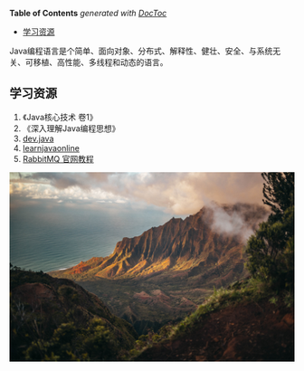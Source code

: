 <!-- START doctoc generated TOC please keep comment here to allow auto update -->
<!-- DON'T EDIT THIS SECTION, INSTEAD RE-RUN doctoc TO UPDATE -->
**Table of Contents**  *generated with [DocToc](https://github.com/thlorenz/doctoc)*

- [学习资源](#%E5%AD%A6%E4%B9%A0%E8%B5%84%E6%BA%90)

<!-- END doctoc generated TOC please keep comment here to allow auto update -->

Java编程语言是个简单、面向对象、分布式、解释性、健壮、安全、与系统无关、可移植、高性能、多线程和动态的语言。


##  学习资源

1. 《Java核心技术 卷1》
2. 《深入理解Java编程思想》
3. [dev.java](https://dev.java/learn/)
4. [learnjavaonline](https://www.learnjavaonline.org/)
5. [RabbitMQ 官网教程](https://www.rabbitmq.com/getstarted.html)

![pic](./assets/pexels-roberto-nickson-2559941.jpg)
